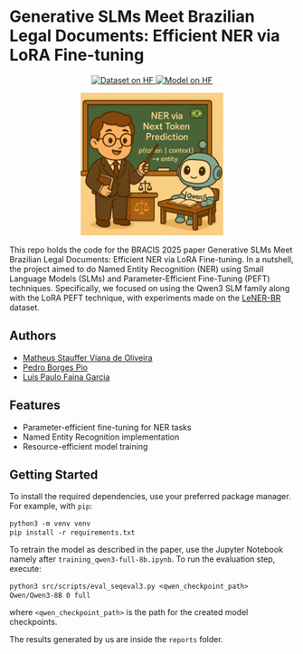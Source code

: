 # Generative SLMs Meet Brazilian Legal Documents: Efficient NER via LoRA Fine-tuning

<p align="center">
    <a href="https://huggingface.co/datasets">
        <img src="https://huggingface.co/datasets/huggingface/badges/resolve/main/dataset-on-hf-sm-dark.svg" alt="Dataset on HF"/>
    </a>
    <a href="https://huggingface.co/models">
        <img src="https://huggingface.co/datasets/huggingface/badges/resolve/main/model-on-hf-sm-dark.svg" alt="Model on HF"/>
    </a>
</p>



<p align="center">
    <img src="imgs/ner_teaching.png" alt="NER Teaching Example" width="50%">
</p>

This repo holds the code for the BRACIS 2025 paper Generative SLMs Meet Brazilian Legal Documents: Efficient NER via LoRA Fine-tuning. In a nutshell, the project aimed to do Named Entity Recognition (NER) using Small Language Models (SLMs) and Parameter-Efficient Fine-Tuning (PEFT) techniques. Specifically, we focused on using the Qwen3 SLM family along with the LoRA PEFT technique, with experiments made on the [LeNER-BR](https://github.com/peluz/lener-br) dataset.

## Authors

- [Matheus Stauffer Viana de Oliveira](http://lattes.cnpq.br/3634456971616689)
- [Pedro Borges Pio](http://lattes.cnpq.br/0113233013099102)
- [Luís Paulo Faina Garcia](https://lpfgarcia.github.io/index/index.html)

## Features
- Parameter-efficient fine-tuning for NER tasks
- Named Entity Recognition implementation
- Resource-efficient model training

## Getting Started

To install the required dependencies, use your preferred package manager. For example, with `pip`:

```
python3 -m venv venv
pip install -r requirements.txt
```

To retrain the model as described in the paper, use the Jupyter Notebook namely after `training_qwen3-full-8b.ipynb`. To run the evaluation step, execute:

```
python3 src/scripts/eval_seqeval3.py <qwen_checkpoint_path> Qwen/Qwen3-8B 0 full
```

where `<qwen_checkpoint_path>` is the path for the created model checkpoints.

The results generated by us are inside the `reports` folder.